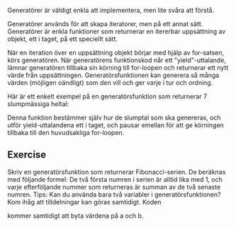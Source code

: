 Generatörer är väldigt enkla att implementera, men lite svåra att förstå.

Generatörer används för att skapa iteratorer, men på ett annat sätt. Generatörer är enkla funktioner som returnerar en itererbar uppsättning av objekt, ett i taget, på ett speciellt sätt.

När en iteration över en uppsättning objekt börjar med hjälp av for-satsen, körs generatören. När generatörens funktionskod når ett "yield"-uttalande, lämnar generatören tillbaka sin körning till for-loopen och returnerar ett nytt värde från uppsättningen. Generatörsfunktionen kan generera så många värden (möjligen oändligt) som den vill och ger varje i tur och ordning.

Här är ett enkelt exempel på en generatörsfunktion som returnerar 7 slumpmässiga heltal:

Denna funktion bestämmer själv hur de slumptal som ska genereras, och utför yield-uttalandena ett i taget, och pausar emellan för att ge körningen tillbaka till den huvudsakliga for-loopen.

Exercise
--------

Skriv en generatörsfunktion som returnerar Fibonacci-serien. De beräknas med följande formel: De två första numren i serien är alltid lika med 1, och varje efterföljande nummer som returneras är summan av de två senaste numren.
Tips: Kan du använda bara två variabler i generatörsfunktionen? Kom ihåg att tilldelningar kan göras samtidigt. Koden

kommer samtidigt att byta värdena på a och b.